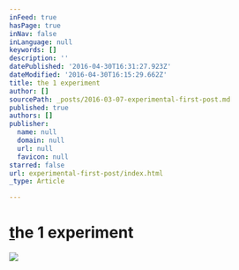 ```yaml
---
inFeed: true
hasPage: true
inNav: false
inLanguage: null
keywords: []
description: ''
datePublished: '2016-04-30T16:31:27.923Z'
dateModified: '2016-04-30T16:15:29.662Z'
title: the 1 experiment
author: []
sourcePath: _posts/2016-03-07-experimental-first-post.md
published: true
authors: []
publisher:
  name: null
  domain: null
  url: null
  favicon: null
starred: false
url: experimental-first-post/index.html
_type: Article

---
```

# [t][0]he 1 experiment
![](https://the-grid-user-content.s3-us-west-2.amazonaws.com/eba84bdd-cc45-4772-808e-b7c607411a31.jpg)

[0]: null